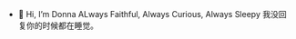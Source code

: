 - 👋 Hi, I’m Donna
ALways Faithful, Always Curious, Always Sleepy
我没回复你的时候都在睡觉。

<!---
Tourplant/Tourplant is a ✨ special ✨ repository because its `README.md` (this file) appears on your GitHub profile.
You can click the Preview link to take a look at your changes.
--->
